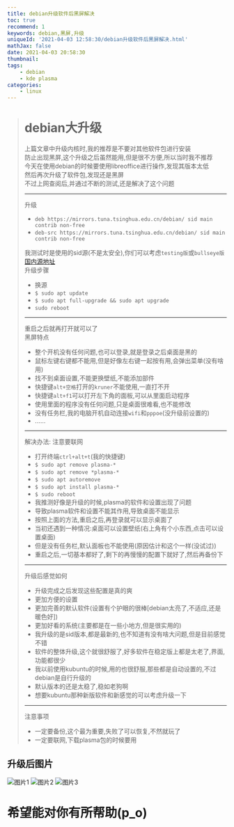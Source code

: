 ```yaml
---
title: debian升级软件后黑屏解决
toc: true
recommend: 1
keywords: debian,黑屏,升级
uniqueId: '2021-04-03 12:58:30/debian升级软件后黑屏解决.html'
mathJax: false
date: 2021-04-03 20:58:30
thumbnail:
tags:
    - debian
    - kde plasma
categories:
    - linux
---
```

> # debian大升级
> 上篇文章中升级内核时,我的推荐是不要对其他软件包进行安装  
> 防止出现黑屏,这个升级之后虽然能用,但是很不方便,所以当时我不推荐  
> 今天在使用debian的时候要使用libreoffice进行操作,发现其版本太低  
> 然后再次升级了软件包,发现还是黑屏  
> 不过上网查阅后,并通过不断的测试,还是解决了这个问题  
> 
> ----
> 升级  
> - `deb https://mirrors.tuna.tsinghua.edu.cn/debian/ sid main contrib non-free`
> - `deb-src https://mirrors.tuna.tsinghua.edu.cn/debian/ sid main contrib non-free`
> 
> 我测试时是使用的sid源(不是太安全),你们可以考虑`testing版`或`bullseye版`  
> [国内源地址](https://mirrors.tuna.tsinghua.edu.cn/help/debian/)  
> 升级步骤  
> - 换源
> - `$ sudo apt update`
> - `$ sudo apt full-upgrade && sudo apt upgrade`
> - `sudo reboot`
> ---
> 重启之后就再打开就可以了  
> 黑屏特点
> - 整个开机没有任何问题,也可以登录,就是登录之后桌面是黑的
> - 鼠标左键右键都不能用,但是好像左右键一起按有用,会弹出菜单(没有啥用)
> - 找不到桌面设置,不能更换壁纸,不能添加部件
> - 快捷键`alt+空格`打开的`kruner`不能使用,一直打不开
> - 快捷键`alt+f1`可以打开左下角的面板,可以从里面启动程序
> - 使用里面的程序没有任何问题,只是桌面很难看,也不能修改
> - 没有任务栏,我的电脑开机自动连接`wifi`和`pppoe`(没升级前设置的)
> - ......
> ---
> 解决办法: 注意要联网
> - 打开终端`ctrl+alt+t`(我的快捷键)
> - `$ sudo apt remove plasma-*`
> - `$ sudo apt remove *plasma-*`
> - `$ sudo apt autoremove`
> - `$ sudo apt install plasma-*`
> - `$ sudo reboot`
> - 我推测好像是升级的时候,plasma的软件和设置出现了问题
> - 导致plasma软件和设置不能其作用,导致桌面不能显示
> - 按照上面的方法,重启之后,再登录就可以显示桌面了
> - 当初还遇到一种情况:桌面可以设置壁纸(右上角有个小东西,点击可以设置桌面)
> - 但是没有任务栏,默认面板也不能使用(原因估计和这个一样(没试过))
> - 重启之后,一切基本都好了,剩下的再慢慢的配置下就好了,然后再备份下
> ---
> 升级后感觉如何
> - 升级完成之后发现这些配置是真的爽
> - 更加方便的设置
> - 更加完善的默认软件(设置有个护眼的很棒[debian太亮了,不适应,还是暖色好])
> - 更加好看的系统(主要都是在一些小地方,但是很实用的)
> - 我升级的是sid版本,都是最新的,也不知道有没有啥大问题,但是目前感觉不错
> - 软件的整体升级,这个就很舒服了,好多软件在稳定版上都是太老了,界面,功能都很少
> - 我以前使用kubuntu的时候,用的也很舒服,那些都是自动设置的,不过debian是自行升级的
> - 默认版本的还是太稳了,稳如老狗啊
> - 想要kubuntu那种新版软件和新感觉的可以考虑升级一下
> ---
> 注意事项
> - 一定要备份,这个最为重要,失败了可以恢复,不然就玩了
> - 一定要联网,下载plasma包的时候要用

<!-- more -->
## 升级后图片
![图片1](https://cdn.jsdelivr.net/gh/ZhangPF2000/Image@main/img/20210403213234.png)
![图片2](https://cdn.jsdelivr.net/gh/ZhangPF2000/Image@main/img/20210403213754.png )
![图片3](https://cdn.jsdelivr.net/gh/ZhangPF2000/Image@main/img/20210403214834.png)

# 希望能对你有所帮助(p_o)